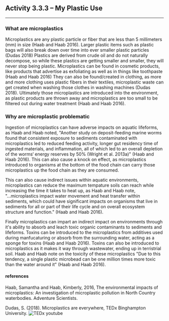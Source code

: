 ## Activity 3.3.3 – My Plastic Use

---
### What are microplastics

Microplastics are any plastic particle or fiber that are less than 5 millimeters (mm) in size (Haab and Haab 2016).
Larger plastic items such as plastic bags will also break down over time into ever smaller plastic particles (Dudas 2018)
Plastics are derived from crude oil and do not naturally decompose, so while these plastics are getting smaller and smaller, they
will never stop being plastic.
Microplastics can be found in cosmetic products, like products that advertise as exfoliating as well as in things like toothpaste (Haab and Haab 2016)
They can also be found/created in clothing, as more and more clothing uses plastic fibers in their textiles, microplastic waste can
get created when washing those clothes in washing machines (Dudas 2018).
Ultimately those microplastics are introduced into the environment, as plastic products are thrown away and microplastics are too small
to be filtered out during water treatment (Haab and Haab 2016).

### Why are microplastic problematic

Ingestion of microplastics can have adverse impacts on aquatic lifeforms, as Haab and Haab noted, "Another study on deposit-feeding 
marine worms found that consistent exposure to sediments contaminated with microplastics led to reduced feeding activity, longer 
gut residency time of ingested materials, and inflammation, all of which led to an overall depletion of the worms‘ energy reserves 
by 50% (Wright et al. 2013a)" (Haab and Haab 2016).
This can also cause a knock on effect, as microplastics introduced to organisms at the bottom of the food chain can carry those 
microplastics up the food chain as they are consumed.

This can also cause indirect issues within aquatic environments, microplastics can reduce the maximum tempature soils can reach while
increasing the time it takes to heat up, as Haab and Haab note, "...microplastics impact water movement and heat transfer within 
sediments, which could have significant impacts on organisms that live in sediments for all or part of their life cycle and on 
overall ecosystem structure and function." (Haab and Haab 2016).

Finally microplastics can impart an indirect impact on environments through it's ability to absorb and leach toxic organic contaminants
to sediments and lifeforms. Toxins can be introduced to the microplastics from additives used during manfucaturing or absorb from
the surrounding water, acting as a sponge for toxins (Haab and Haab 2016). Toxins can also be introduced to microplastics as it makes
it way through wastewater, ending up in terristrial soil. Haab and Haab note on the toxicity of these microplastics "Due to this tendency, a single plastic microbead
can be one million times more toxic than the water around it" (Haab and Haab 2016).

#### references
Haab, Samantha and Haab, Kimberly, 2016, The environmental impacts of microplastics: An investigation of microplastic pollution in North Country waterbodies. Adventure Scientists.

Dudas, S. (2018). Microplastics are everywhere, TEDx Binghampton University. ![TEDx youtube](https://www.youtube.com/watch?v=jjsrmFUmyh4)
